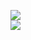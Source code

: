 [![](https://img.shields.io/badge/Made%20With-Github%20Spray-lightgrey.svg?style=for-the-badge&logo=github)](https://github.com/Annihil/github-spray#5701)  
[![](https://i.imgur.com/2DrTn0Z.gif)](https://github.com/Annihil/github-spray)